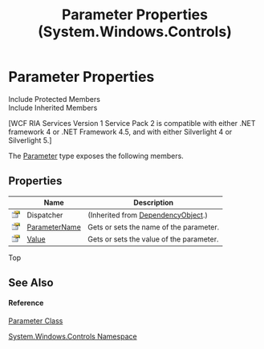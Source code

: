 ﻿---
title: Parameter Properties (System.Windows.Controls)
TOCTitle: Parameter Properties
ms:assetid: Properties.T:System.Windows.Controls.Parameter
ms:mtpsurl: https://msdn.microsoft.com/en-us/library/system.windows.controls.parameter_properties(v=VS.91)
ms:contentKeyID: 28755076
ms.date: 01/27/2012
mtps_version: v=VS.91
---

# Parameter Properties

Include Protected Members  
Include Inherited Members  

\[WCF RIA Services Version 1 Service Pack 2 is compatible with either .NET framework 4 or .NET Framework 4.5, and with either Silverlight 4 or Silverlight 5.\]

The [Parameter](ff422556\(v=vs.91\).md) type exposes the following members.

## Properties

<table>
<thead>
<tr class="header">
<th> </th>
<th>Name</th>
<th>Description</th>
</tr>
</thead>
<tbody>
<tr class="odd">
<td><img src="images\Ff422600.pubproperty(en-us,VS.91).gif" title="Public property" alt="Public property" /></td>
<td>Dispatcher</td>
<td>(Inherited from <a href="https://msdn.microsoft.com/en-us/library/ms589309">DependencyObject</a>.)</td>
</tr>
<tr class="even">
<td><img src="images\Ff422600.pubproperty(en-us,VS.91).gif" title="Public property" alt="Public property" /></td>
<td><a href="ff422877(v=vs.91).md">ParameterName</a></td>
<td>Gets or sets the name of the parameter.</td>
</tr>
<tr class="odd">
<td><img src="images\Ff422600.pubproperty(en-us,VS.91).gif" title="Public property" alt="Public property" /></td>
<td><a href="ff422173(v=vs.91).md">Value</a></td>
<td>Gets or sets the value of the parameter.</td>
</tr>
</tbody>
</table>

Top

## See Also

#### Reference

[Parameter Class](ff422556\(v=vs.91\).md)

[System.Windows.Controls Namespace](ms590941\(v=vs.91\).md)

